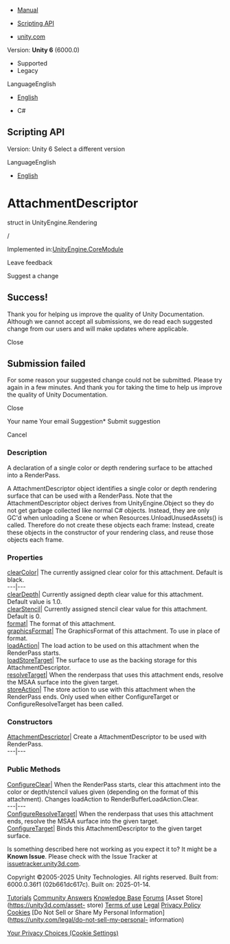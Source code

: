 [ ]()

  * [Manual](../Manual/index.html)
  * [Scripting API](../ScriptReference/index.html)

  * [unity.com](https://unity.com/)

Version: **Unity 6** (6000.0)

  * Supported
  * Legacy

LanguageEnglish

  * [English]()

  * C#

[ ](https://docs.unity3d.com)

## Scripting API

Version: Unity 6 Select a different version

LanguageEnglish

  * [English]()

# AttachmentDescriptor

struct in UnityEngine.Rendering

/

Implemented in:[UnityEngine.CoreModule](UnityEngine.CoreModule.html)

Leave feedback

Suggest a change

## Success!

Thank you for helping us improve the quality of Unity Documentation. Although
we cannot accept all submissions, we do read each suggested change from our
users and will make updates where applicable.

Close

## Submission failed

For some reason your suggested change could not be submitted. Please <a>try
again</a> in a few minutes. And thank you for taking the time to help us
improve the quality of Unity Documentation.

Close

Your name Your email Suggestion* Submit suggestion

Cancel

[ ]()

### Description

A declaration of a single color or depth rendering surface to be attached into
a RenderPass.

A AttachmentDescriptor object identifies a single color or depth rendering
surface that can be used with a RenderPass. Note that the AttachmentDescriptor
object derives from UnityEngine.Object so they do not get garbage collected
like normal C# objects. Instead, they are only GC'd when unloading a Scene or
when Resources.UnloadUnusedAssets() is called. Therefore do not create these
objects each frame: Instead, create these objects in the constructor of your
rendering class, and reuse those objects each frame.

### Properties

[clearColor](Rendering.AttachmentDescriptor-clearColor.html)| The currently
assigned clear color for this attachment. Default is black.  
---|---  
[clearDepth](Rendering.AttachmentDescriptor-clearDepth.html)| Currently
assigned depth clear value for this attachment. Default value is 1.0.  
[clearStencil](Rendering.AttachmentDescriptor-clearStencil.html)| Currently
assigned stencil clear value for this attachment. Default is 0.  
[format](Rendering.AttachmentDescriptor-format.html)| The format of this
attachment.  
[graphicsFormat](Rendering.AttachmentDescriptor-graphicsFormat.html)| The
GraphicsFormat of this attachment. To use in place of format.  
[loadAction](Rendering.AttachmentDescriptor-loadAction.html)| The load action
to be used on this attachment when the RenderPass starts.  
[loadStoreTarget](Rendering.AttachmentDescriptor-loadStoreTarget.html)| The
surface to use as the backing storage for this AttachmentDescriptor.  
[resolveTarget](Rendering.AttachmentDescriptor-resolveTarget.html)| When the
renderpass that uses this attachment ends, resolve the MSAA surface into the
given target.  
[storeAction](Rendering.AttachmentDescriptor-storeAction.html)| The store
action to use with this attachment when the RenderPass ends. Only used when
either ConfigureTarget or ConfigureResolveTarget has been called.  
  
### Constructors

[AttachmentDescriptor](Rendering.AttachmentDescriptor-ctor.html)| Create a
AttachmentDescriptor to be used with RenderPass.  
---|---  
  
### Public Methods

[ConfigureClear](Rendering.AttachmentDescriptor.ConfigureClear.html)| When the
RenderPass starts, clear this attachment into the color or depth/stencil
values given (depending on the format of this attachment). Changes loadAction
to RenderBufferLoadAction.Clear.  
---|---  
[ConfigureResolveTarget](Rendering.AttachmentDescriptor.ConfigureResolveTarget.html)|
When the renderpass that uses this attachment ends, resolve the MSAA surface
into the given target.  
[ConfigureTarget](Rendering.AttachmentDescriptor.ConfigureTarget.html)| Binds
this AttachmentDescriptor to the given target surface.  
  
Is something described here not working as you expect it to? It might be a
**Known Issue**. Please check with the Issue Tracker at
[issuetracker.unity3d.com](https://issuetracker.unity3d.com).

Copyright ©2005-2025 Unity Technologies. All rights reserved. Built from:
6000.0.36f1 (02b661dc617c). Built on: 2025-01-14.

[Tutorials](https://unity3d.com/learn) [Community
Answers](https://answers.unity3d.com) [Knowledge
Base](https://support.unity3d.com/hc/en-us)
[Forums](https://forum.unity3d.com) [Asset Store](https://unity3d.com/asset-
store) [Terms of use](https://docs.unity3d.com/Manual/TermsOfUse.html)
[Legal](https://unity.com/legal) [Privacy
Policy](https://unity.com/legal/privacy-policy)
[Cookies](https://unity.com/legal/cookie-policy) [Do Not Sell or Share My
Personal Information](https://unity.com/legal/do-not-sell-my-personal-
information)

[Your Privacy Choices (Cookie Settings)](javascript:void\(0\);)

